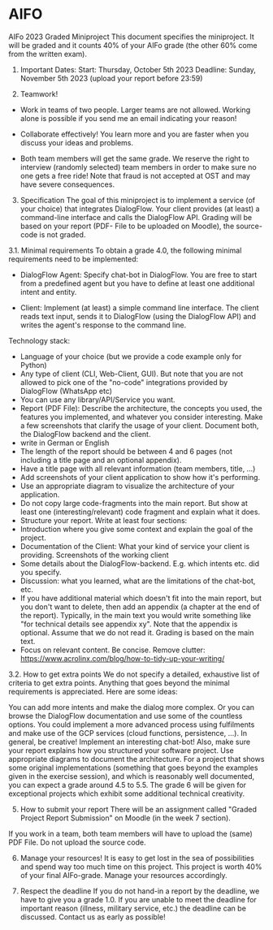 # AIFO
AIFo 2023 Graded Miniproject
This document specifies the miniproject. It will be graded and it counts 40% of your AIFo grade (the other
60% come from the written exam).

1. Important Dates:
Start: Thursday, October 5th 2023
Deadline: Sunday, November 5th 2023 (upload your report before 23:59)


3. Teamwork!
- Work in teams of two people. Larger teams are not allowed. Working alone is possible if you send
me an email indicating your reason!

- Collaborate effectively! You learn more and you are faster when you discuss your ideas and
problems.

- Both team members will get the same grade. We reserve the right to interview (randomly selected)
team members in order to make sure no one gets a free ride! Note that fraud is not accepted at
OST and may have severe consequences.

3. Specification
The goal of this miniproject is to implement a service (of your choice) that integrates DialogFlow. Your
client provides (at least) a command-line interface and calls the DialogFlow API.
Grading will be based on your report (PDF- File to be uploaded on Moodle), the source-code is not graded.

3.1. Minimal requirements
To obtain a grade 4.0, the following minimal requirements need to be implemented:
- DialogFlow Agent:
Specify chat-bot in DialogFlow. You are free to start from a predefined agent but you have to define
at least one additional intent and entity.

- Client:
Implement (at least) a simple command line interface. The client reads text input, sends it to
DialogFlow (using the DialogFlow API) and writes the agent's response to the command line.

Technology stack:
- Language of your choice (but we provide a code example only for Python)
- Any type of client (CLI, Web-Client, GUI). But note that you are not allowed to pick one of
the "no-code" integrations provided by DialogFlow (WhatsApp etc)
- You can use any library/API/Service you want.
- Report (PDF File):
Describe the architecture, the concepts you used, the features you implemented, and whatever you
consider interesting. Make a few screenshots that clarify the usage of your client. Document both,
the DialogFlow backend and the client.
- write in German or English
- The length of the report should be between 4 and 6 pages (not including a title page and an
optional appendix).
- Have a title page with all relevant information (team members, title, …)
- Add screenshots of your client application to show how it's performing.
- Use an appropriate diagram to visualize the architecture of your application.
- Do not copy large code-fragments into the main report. But show at least one
(interesting/relevant) code fragment and explain what it does.
- Structure your report. Write at least four sections:
- Introduction where you give some context and explain the goal of the project.
- Documentation of the Client: What your kind of service your client is providing.
  Screenshots of the working client
- Some details about the DialogFlow-backend. E.g. which intents etc. did you specify.
- Discussion: what you learned, what are the limitations of the chat-bot, etc.
- If you have additional material which doesn't fit into the main report, but you don't want to
delete, then add an appendix (a chapter at the end of the report). Typically, in the main text
you would write something like "for technical details see appendix xy". Note that the
appendix is optional. Assume that we do not read it. Grading is based on the main text.
- Focus on relevant content. Be concise. Remove clutter: https://www.acrolinx.com/blog/how-to-tidy-up-your-writing/

3.2. How to get extra points
We do not specify a detailed, exhaustive list of criteria to get extra points. Anything that goes beyond the
minimal requirements is appreciated. Here are some ideas:

You can add more intents and make the dialog more complex. Or you can browse the DialogFlow
documentation and use some of the countless options. You could implement a more advanced process
using fulfilments and make use of the GCP services (cloud functions, persistence, …). In general, be
creative! Implement an interesting chat-bot! Also, make sure your report explains how you structured your
software project. Use appropriate diagrams to document the architecture. For a project that shows some
original implementations (something that goes beyond the examples given in the exercise session), and
which is reasonably well documented, you can expect a grade around 4.5 to 5.5. The grade 6 will be given 
for exceptional projects which exhibit some additional technical creativity.

5. How to submit your report
There will be an assignment called "Graded Project Report Submission" on Moodle (in the week 7 section).

If you work in a team, both team members will have to upload the (same) PDF File. Do not upload the
source code.

6. Manage your resources!
It is easy to get lost in the sea of possibilities and spend way too much time on this project. This project is
worth 40% of your final AIFo-grade. Manage your resources accordingly.

7. Respect the deadline
If you do not hand-in a report by the deadline, we have to give you a grade 1.0. If you are unable to meet
the deadline for important reason (illness, military service, etc.) the deadline can be discussed. Contact us
as early as possible!
